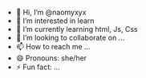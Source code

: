 - 👋 Hi, I’m @naomyxyx
- 👀 I’m interested in learn 
- 🌱 I’m currently learning html, Js, Css
- 💞️ I’m looking to collaborate on ...
- 📫 How to reach me ...
- 😄 Pronouns: she/her
- ⚡ Fun fact: ...

<!---
naomyxyx/naomyxyx is a ✨ special ✨ repository because its `README.md` (this file) appears on your GitHub profile.
You can click the Preview link to take a look at your changes.
--->
